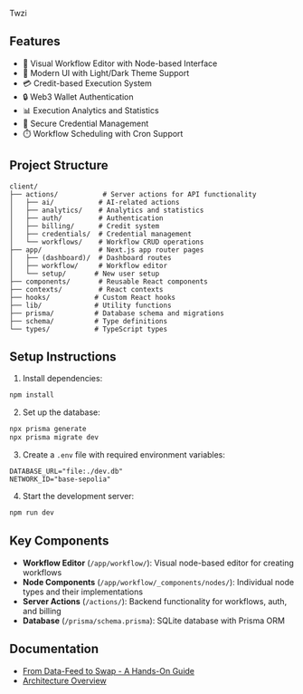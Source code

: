 Twzi 

## Features

- 🔄 Visual Workflow Editor with Node-based Interface
- 🎨 Modern UI with Light/Dark Theme Support
- 💳 Credit-based Execution System
- 🔒 Web3 Wallet Authentication
- 📊 Execution Analytics and Statistics
- 🔑 Secure Credential Management
- ⏱️ Workflow Scheduling with Cron Support

## Project Structure

```
client/
├── actions/           # Server actions for API functionality
│   ├── ai/           # AI-related actions
│   ├── analytics/    # Analytics and statistics
│   ├── auth/         # Authentication
│   ├── billing/      # Credit system
│   ├── credentials/  # Credential management
│   └── workflows/    # Workflow CRUD operations
├── app/              # Next.js app router pages
│   ├── (dashboard)/  # Dashboard routes
│   ├── workflow/     # Workflow editor
│   └── setup/       # New user setup
├── components/       # Reusable React components
├── contexts/         # React contexts
├── hooks/           # Custom React hooks
├── lib/             # Utility functions
├── prisma/          # Database schema and migrations
├── schema/          # Type definitions
└── types/           # TypeScript types
```

## Setup Instructions

1. Install dependencies:
```bash
npm install
```

2. Set up the database:
```bash
npx prisma generate
npx prisma migrate dev
```

3. Create a `.env` file with required environment variables:
```
DATABASE_URL="file:./dev.db"
NETWORK_ID="base-sepolia"
```

4. Start the development server:
```bash
npm run dev
```

## Key Components

- **Workflow Editor** (`/app/workflow/`): Visual node-based editor for creating workflows
- **Node Components** (`/app/workflow/_components/nodes/`): Individual node types and their implementations
- **Server Actions** (`/actions/`): Backend functionality for workflows, auth, and billing
- **Database** (`/prisma/schema.prisma`): SQLite database with Prisma ORM

## Documentation

- [From Data-Feed to Swap - A Hands-On Guide](https://www.twaziapp.com/blog/2025-06-10-from-datafeed-to-swap)
- [ Architecture Overview](https://www.twaziapp.com/docs/architecture) 


